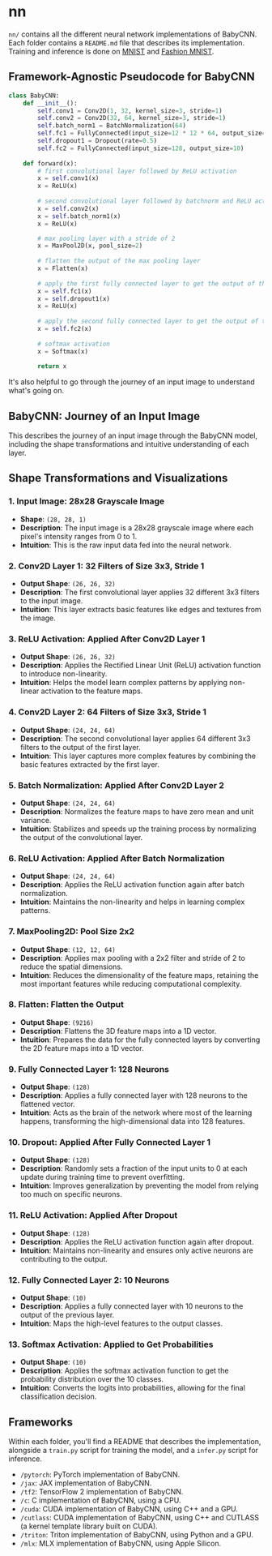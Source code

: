 # nn

`nn/` contains all the different neural network implementations of BabyCNN. Each folder contains a `README.md` file that describes its implementation. Training and inference is done on [MNIST](https://git-disl.github.io/GTDLBench/datasets/mnist_datasets/) and [Fashion MNIST](https://github.com/zalandoresearch/fashion-mnist).

## Framework-Agnostic Pseudocode for BabyCNN

```python
class BabyCNN:
    def __init__():
        self.conv1 = Conv2D(1, 32, kernel_size=3, stride=1)
        self.conv2 = Conv2D(32, 64, kernel_size=3, stride=1)
        self.batch_norm1 = BatchNormalization(64)
        self.fc1 = FullyConnected(input_size=12 * 12 * 64, output_size=128)
        self.dropout1 = Dropout(rate=0.5)
        self.fc2 = FullyConnected(input_size=128, output_size=10)
        
    def forward(x):
        # first convolutional layer followed by ReLU activation
        x = self.conv1(x)
        x = ReLU(x)
        
        # second convolutional layer followed by batchnorm and ReLU activation
        x = self.conv2(x)
        x = self.batch_norm1(x)
        x = ReLU(x)

        # max pooling layer with a stride of 2
        x = MaxPool2D(x, pool_size=2)
        
        # flatten the output of the max pooling layer
        x = Flatten(x)
        
        # apply the first fully connected layer to get the output of the first hidden layer
        x = self.fc1(x)
        x = self.dropout1(x)
        x = ReLU(x)
        
        # apply the second fully connected layer to get the output of the second hidden layer
        x = self.fc2(x)
        
        # softmax activation
        x = Softmax(x)
        
        return x
```

It's also helpful to go through the journey of an input image to understand what's going on.

## BabyCNN: Journey of an Input Image

This describes the journey of an input image through the BabyCNN model, including the shape transformations and intuitive understanding of each layer.

## Shape Transformations and Visualizations

### 1. Input Image: 28x28 Grayscale Image

- **Shape**: `(28, 28, 1)`
- **Description**: The input image is a 28x28 grayscale image where each pixel's intensity ranges from 0 to 1.
- **Intuition**: This is the raw input data fed into the neural network.

### 2. Conv2D Layer 1: 32 Filters of Size 3x3, Stride 1

- **Output Shape**: `(26, 26, 32)`
- **Description**: The first convolutional layer applies 32 different 3x3 filters to the input image.
- **Intuition**: This layer extracts basic features like edges and textures from the image.

### 3. ReLU Activation: Applied After Conv2D Layer 1

- **Output Shape**: `(26, 26, 32)`
- **Description**: Applies the Rectified Linear Unit (ReLU) activation function to introduce non-linearity.
- **Intuition**: Helps the model learn complex patterns by applying non-linear activation to the feature maps.

### 4. Conv2D Layer 2: 64 Filters of Size 3x3, Stride 1

- **Output Shape**: `(24, 24, 64)`
- **Description**: The second convolutional layer applies 64 different 3x3 filters to the output of the first layer.
- **Intuition**: This layer captures more complex features by combining the basic features extracted by the first layer.

### 5. Batch Normalization: Applied After Conv2D Layer 2

- **Output Shape**: `(24, 24, 64)`
- **Description**: Normalizes the feature maps to have zero mean and unit variance.
- **Intuition**: Stabilizes and speeds up the training process by normalizing the output of the convolutional layer.

### 6. ReLU Activation: Applied After Batch Normalization

- **Output Shape**: `(24, 24, 64)`
- **Description**: Applies the ReLU activation function again after batch normalization.
- **Intuition**: Maintains the non-linearity and helps in learning complex patterns.

### 7. MaxPooling2D: Pool Size 2x2

- **Output Shape**: `(12, 12, 64)`
- **Description**: Applies max pooling with a 2x2 filter and stride of 2 to reduce the spatial dimensions.
- **Intuition**: Reduces the dimensionality of the feature maps, retaining the most important features while reducing computational complexity.

### 8. Flatten: Flatten the Output

- **Output Shape**: `(9216)`
- **Description**: Flattens the 3D feature maps into a 1D vector.
- **Intuition**: Prepares the data for the fully connected layers by converting the 2D feature maps into a 1D vector.

### 9. Fully Connected Layer 1: 128 Neurons

- **Output Shape**: `(128)`
- **Description**: Applies a fully connected layer with 128 neurons to the flattened vector.
- **Intuition**: Acts as the brain of the network where most of the learning happens, transforming the high-dimensional data into 128 features.

### 10. Dropout: Applied After Fully Connected Layer 1

- **Output Shape**: `(128)`
- **Description**: Randomly sets a fraction of the input units to 0 at each update during training time to prevent overfitting.
- **Intuition**: Improves generalization by preventing the model from relying too much on specific neurons.

### 11. ReLU Activation: Applied After Dropout

- **Output Shape**: `(128)`
- **Description**: Applies the ReLU activation function again after dropout.
- **Intuition**: Maintains non-linearity and ensures only active neurons are contributing to the output.

### 12. Fully Connected Layer 2: 10 Neurons

- **Output Shape**: `(10)`
- **Description**: Applies a fully connected layer with 10 neurons to the output of the previous layer.
- **Intuition**: Maps the high-level features to the output classes.

### 13. Softmax Activation: Applied to Get Probabilities

- **Output Shape**: `(10)`
- **Description**: Applies the softmax activation function to get the probability distribution over the 10 classes.
- **Intuition**: Converts the logits into probabilities, allowing for the final classification decision.

## Frameworks

Within each folder, you'll find a README that describes the implementation, alongside a `train.py` script for training the model, and a `infer.py` script for inference.

- `/pytorch`: PyTorch implementation of BabyCNN.
- `/jax`: JAX implementation of BabyCNN.
- `/tf2`: TensorFlow 2 implementation of BabyCNN.
- `/c`: C implementation of BabyCNN, using a CPU.
- `/cuda`: CUDA implementation of BabyCNN, using C++ and a GPU.
- `/cutlass`: CUDA implementation of BabyCNN, using C++ and CUTLASS (a kernel template library built on CUDA).
- `/triton`: Triton implementation of BabyCNN, using Python and a GPU.
- `/mlx`: MLX implementation of BabyCNN, using Apple Silicon.
